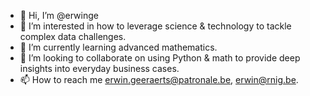 - 👋 Hi, I’m @erwinge
- 👀 I’m interested in how to leverage science & technology to tackle complex data challenges.
- 🌱 I’m currently learning advanced mathematics.
- 💞️ I’m looking to collaborate on using Python & math to provide deep insights into everyday business cases.
- 📫 How to reach me erwin.geeraerts@patronale.be, erwin@rnig.be.

<!---
erwinge/erwinge is a ✨ special ✨ repository because its `README.md` (this file) appears on your GitHub profile.
You can click the Preview link to take a look at your changes.
--->
